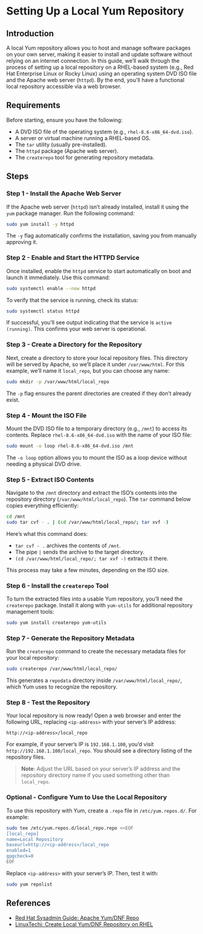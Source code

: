 # Setting Up a Local Yum Repository

## Introduction
A local Yum repository allows you to host and manage software packages on your own server, making it easier to install and update software without relying on an internet connection. In this guide, we’ll walk through the process of setting up a local repository on a RHEL-based system (e.g., Red Hat Enterprise Linux or Rocky Linux) using an operating system DVD ISO file and the Apache web server (`httpd`). By the end, you'll have a functional local repository accessible via a web browser.

## Requirements
Before starting, ensure you have the following:
- A DVD ISO file of the operating system (e.g., `rhel-8.6-x86_64-dvd.iso`).
- A server or virtual machine running a RHEL-based OS.
- The `tar` utility (usually pre-installed).
- The `httpd` package (Apache web server).
- The `createrepo` tool for generating repository metadata.

## Steps

### Step 1 - Install the Apache Web Server
If the Apache web server (`httpd`) isn’t already installed, install it using the `yum` package manager. Run the following command:

```bash
sudo yum install -y httpd
```

The `-y` flag automatically confirms the installation, saving you from manually approving it.

### Step 2 - Enable and Start the HTTPD Service
Once installed, enable the `httpd` service to start automatically on boot and launch it immediately. Use this command:

```bash
sudo systemctl enable --now httpd
```

To verify that the service is running, check its status:

```bash
sudo systemctl status httpd
```

If successful, you’ll see output indicating that the service is `active (running)`. This confirms your web server is operational.

### Step 3 - Create a Directory for the Repository
Next, create a directory to store your local repository files. This directory will be served by Apache, so we’ll place it under `/var/www/html`. For this example, we’ll name it `local_repo`, but you can choose any name:

```bash
sudo mkdir -p /var/www/html/local_repo
```

The `-p` flag ensures the parent directories are created if they don’t already exist.

### Step 4 - Mount the ISO File
Mount the DVD ISO file to a temporary directory (e.g., `/mnt`) to access its contents. Replace `rhel-8.6-x86_64-dvd.iso` with the name of your ISO file:

```bash
sudo mount -o loop rhel-8.6-x86_64-dvd.iso /mnt
```

The `-o loop` option allows you to mount the ISO as a loop device without needing a physical DVD drive.

### Step 5 - Extract ISO Contents
Navigate to the `/mnt` directory and extract the ISO’s contents into the repository directory (`/var/www/html/local_repo`). The `tar` command below copies everything efficiently:

```bash
cd /mnt
sudo tar cvf - . | (cd /var/www/html/local_repo/; tar xvf -)
```

Here’s what this command does:
- `tar cvf - .` archives the contents of `/mnt`.
- The pipe `|` sends the archive to the target directory.
- `(cd /var/www/html/local_repo/; tar xvf -)` extracts it there.

This process may take a few minutes, depending on the ISO size.

### Step 6 - Install the `createrepo` Tool
To turn the extracted files into a usable Yum repository, you’ll need the `createrepo` package. Install it along with `yum-utils` for additional repository management tools:

```bash
sudo yum install createrepo yum-utils
```

### Step 7 - Generate the Repository Metadata
Run the `createrepo` command to create the necessary metadata files for your local repository:

```bash
sudo createrepo /var/www/html/local_repo/
```

This generates a `repodata` directory inside `/var/www/html/local_repo/`, which Yum uses to recognize the repository.

### Step 8 - Test the Repository
Your local repository is now ready! Open a web browser and enter the following URL, replacing `<ip-address>` with your server’s IP address:

```
http://<ip-address>/local_repo
```

For example, if your server’s IP is `192.168.1.100`, you’d visit `http://192.168.1.100/local_repo`. You should see a directory listing of the repository files.

> **Note**: Adjust the URL based on your server’s IP address and the repository directory name if you used something other than `local_repo`.

### Optional - Configure Yum to Use the Local Repository
To use this repository with Yum, create a `.repo` file in `/etc/yum.repos.d/`. For example:

```bash
sudo tee /etc/yum.repos.d/local_repo.repo <<EOF
[local_repo]
name=Local Repository
baseurl=http://<ip-address>/local_repo
enabled=1
gpgcheck=0
EOF
```

Replace `<ip-address>` with your server’s IP. Then, test it with:

```bash
sudo yum repolist
```

## References
- [Red Hat Sysadmin Guide: Apache Yum/DNF Repo](https://www.redhat.com/sysadmin/apache-yum-dnf-repo)
- [LinuxTechi: Create Local Yum/DNF Repository on RHEL](https://www.linuxtechi.com/create-local-yum-dnf-repository-rhel/#google_vignette)

